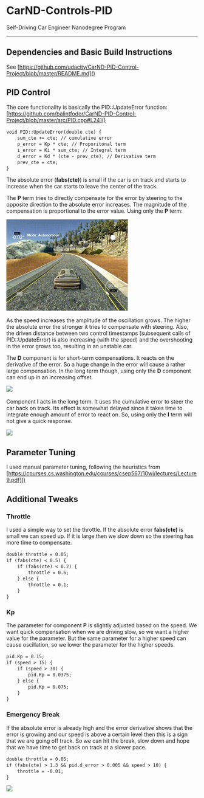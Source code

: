 # CarND-Controls-PID
Self-Driving Car Engineer Nanodegree Program

---

## Dependencies and Basic Build Instructions

See [https://github.com/udacity/CarND-PID-Control-Project/blob/master/README.md]()

## PID Control

The core functionality is basically the PID::UpdateError function:
[https://github.com/balintfodor/CarND-PID-Control-Project/blob/master/src/PID.cpp#L24]()

```
void PID::UpdateError(double cte) {
    sum_cte += cte; // cumulative error
    p_error = Kp * cte; // Proporitonal term
    i_error = Ki * sum_cte; // Integral term
    d_error = Kd * (cte - prev_cte); // Derivative term
    prev_cte = cte;
}
```

The absolute error (**fabs(cte)**) is small if the car is on track and starts to increase when the car starts to leave the center of the track.

The **P** term tries to directly compensate for the error by steering to the opposite direction to the absolute error increases. The magnitude of the compensation is proportional to the error value. Using only the **P** term:

![](assets/only_p.gif)

As the speed increases the amplitude of the oscillation grows. The higher the absolute error the stronger it tries to compensate with steering. Also, the driven distance between two control timestamps (subsequent calls of PID::UpdateError) is also increasing (with the speed) and the overshooting in the error grows too, resulting in an unstable car.

The **D** component is for short-term compensations. It reacts on the derivative of the error. So a huge change in the error will cause a rather large compensation. In the long term though, using only the **D** component can end up in an increasing offset.

![](assets/only_d.gif)

Component **I** acts in the long term. It uses the cumulative error to steer the car back on track. Its effect is somewhat delayed since it takes time to integrate enough amount of error to react on. So, using only the **I** term will not give a quick response.

![](assets/only_i.gif)

## Parameter Tuning

I used manual parameter tuning, following the heuristics from [https://courses.cs.washington.edu/courses/csep567/10wi/lectures/Lecture9.pdf]()

## Additional Tweaks

### Throttle

I used a simple way to set the throttle. If the absolute error **fabs(cte)** is small we can speed up. If it is large then we slow down so the steering has more time to compensate.

```
double throttle = 0.05;
if (fabs(cte) < 0.5) {
    if (fabs(cte) < 0.2) {
        throttle = 0.6;
    } else {
        throttle = 0.1;
    }
}
```

### Kp

The parameter for component **P** is slightly adjusted based on the speed. We want quick compensation when we are driving slow, so we want a higher value for the parameter. But the same parameter for a higher speed can cause oscillation, so we lower the parameter for the higher speeds.

```
pid.Kp = 0.15;
if (speed > 15) {
    if (speed > 30) {
        pid.Kp = 0.0375;
    } else {
        pid.Kp = 0.075;
    }
}
```

### Emergency Break 

If the absolute error is already high and the error derivative shows that the error is growing and our speed is above a certain level then this is a sign that we are going off track. So we can hit the break, slow down and hope that we have time to get back on track at a slower pace.

```
double throttle = 0.05;
if (fabs(cte) > 1.3 && pid.d_error > 0.005 && speed > 10) {
    throttle = -0.01;
}
```

![](assets/breaks.gif)
